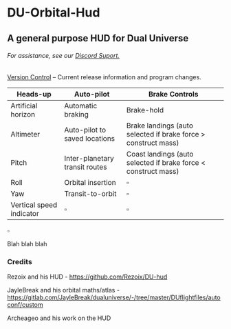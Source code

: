 # DU-Orbital-Hud
## A general purpose HUD for Dual Universe
###### For assistance, see our [Discord Suport.](https://discord.gg/sRaqzmS)

[Version Control](./ChangeLog.md) – Current release information and program changes.


Heads-up | Auto-pilot   |Brake Controls
------------ | ------------- | ------------- 
Artificial horizon | Automatic braking | Brake-hold
Altimeter | Auto-pilot to saved locations | Brake landings (auto selected if brake force > construct mass)
Pitch | Inter-planetary transit routes |Coast landings (auto selected if brake force < construct mass)
Roll | Orbital insertion | :white_small_square:
Yaw | Transit-to-orbit | :white_small_square:
Vertical speed indicator | :white_small_square:  | :white_small_square:

:white_small_square:

Blah blah blah





### Credits

Rezoix and his HUD - https://github.com/Rezoix/DU-hud

JayleBreak and his orbital maths/atlas - https://gitlab.com/JayleBreak/dualuniverse/-/tree/master/DUflightfiles/autoconf/custom

Archeageo and his work on the HUD

